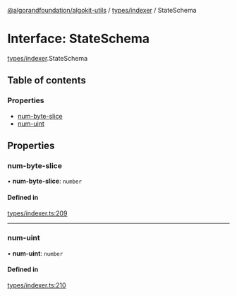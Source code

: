 [@algorandfoundation/algokit-utils](../README.md) / [types/indexer](../modules/types_indexer.md) / StateSchema

# Interface: StateSchema

[types/indexer](../modules/types_indexer.md).StateSchema

## Table of contents

### Properties

- [num-byte-slice](types_indexer.StateSchema.md#num-byte-slice)
- [num-uint](types_indexer.StateSchema.md#num-uint)

## Properties

### num-byte-slice

• **num-byte-slice**: `number`

#### Defined in

[types/indexer.ts:209](https://github.com/algorandfoundation/algokit-utils-ts/blob/main/src/types/indexer.ts#L209)

___

### num-uint

• **num-uint**: `number`

#### Defined in

[types/indexer.ts:210](https://github.com/algorandfoundation/algokit-utils-ts/blob/main/src/types/indexer.ts#L210)
